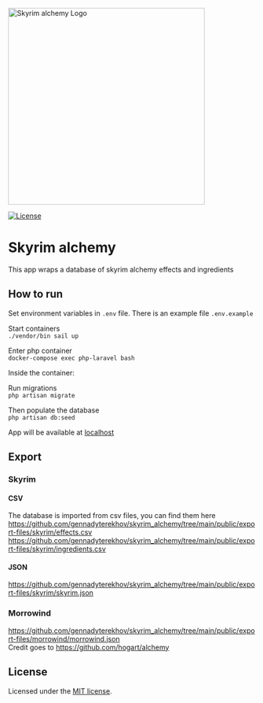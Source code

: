 <p><a href="https://elderscrolls.fandom.com/wiki/Alchemy_(Skyrim)" target="_blank"><img src="https://static.wikia.nocookie.net/elderscrolls/images/b/b9/SkillAlchemy.png/revision/latest?cb=20120513065550" width="400" alt="Skyrim alchemy Logo"></a></p>
<p>
<a href="https://opensource.org/licenses/MIT">
<img src="https://img.shields.io/packagist/l/laravel/framework" alt="License">
</a>
</p>

# Skyrim alchemy

This app wraps a database of skyrim alchemy effects and ingredients

## How to run

Set environment variables in `.env` file. There is an example file `.env.example`  

Start containers  
`./vendor/bin sail up`  

Enter php container  
`docker-compose exec php-laravel bash`

Inside the container:

Run migrations  
`php artisan migrate`

Then populate the database  
`php artisan db:seed`


App will be available at  <a href="https://localhost" alt="localhost">localhost</a>

## Export
### Skyrim
#### CSV
The database is imported from csv files, you can find them here   
https://github.com/gennadyterekhov/skyrim_alchemy/tree/main/public/export-files/skyrim/effects.csv   
https://github.com/gennadyterekhov/skyrim_alchemy/tree/main/public/export-files/skyrim/ingredients.csv
#### JSON
https://github.com/gennadyterekhov/skyrim_alchemy/tree/main/public/export-files/skyrim/skyrim.json
### Morrowind
https://github.com/gennadyterekhov/skyrim_alchemy/tree/main/public/export-files/morrowind/morrowind.json  
Credit goes to https://github.com/hogart/alchemy

## License

Licensed under the [MIT license](https://opensource.org/licenses/MIT).
